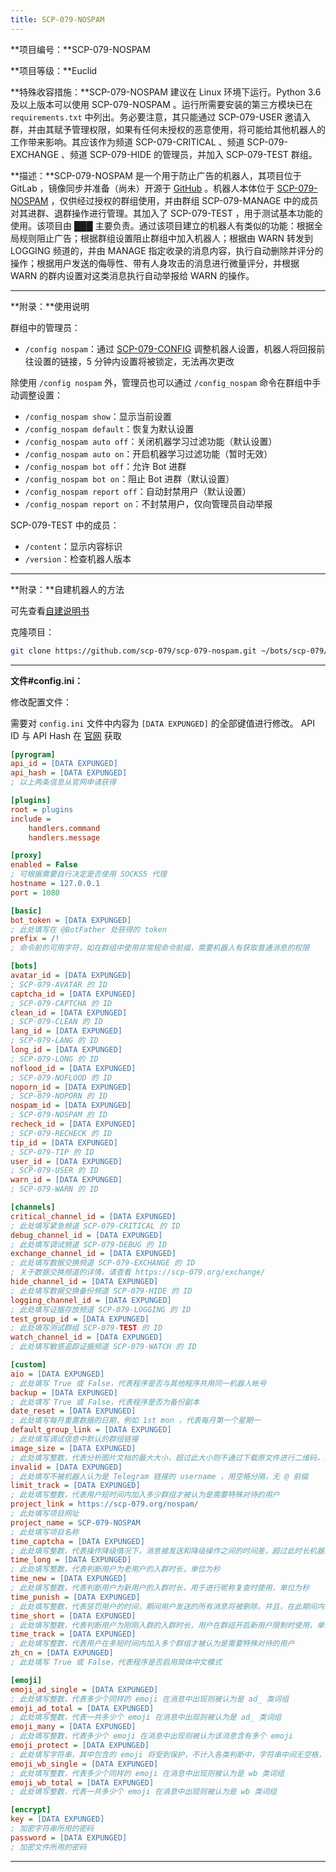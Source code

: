 ```yaml
---
title: SCP-079-NOSPAM
---
```


<link rel="stylesheet" href="/css/chinese.css">

**项目编号：**SCP-079-NOSPAM

**项目等级：**Euclid

**特殊收容措施：**SCP-079-NOSPAM 建议在 Linux 环境下运行。Python 3.6 及以上版本可以使用 SCP-079-NOSPAM 。运行所需要安装的第三方模块已在 `requirements.txt` 中列出。务必要注意，其只能通过 SCP-079-USER 邀请入群，并由其赋予管理权限，如果有任何未授权的恶意使用，将可能给其他机器人的工作带来影响。其应该作为频道 SCP-079-CRITICAL 、频道 SCP-079-EXCHANGE 、频道 SCP-079-HIDE 的管理员，并加入 SCP-079-TEST 群组。

**描述：**SCP-079-NOSPAM 是一个用于防止广告的机器人，其项目位于 GitLab ，镜像同步并准备（尚未）开源于 <a href="https://github.com/scp-079/scp-079-nospam" target="_blank">GitHub</a> 。机器人本体位于 <a href="https://t.me/SCP_079_NOSPAM_BOT" class="079" target="_blank">SCP-079-NOSPAM</a> ，仅供经过授权的群组使用，并由群组 SCP-079-MANAGE 中的成员对其进群、退群操作进行管理。其加入了 SCP-079-TEST ，用于测试基本功能的使用。该项目由 ███ 主要负责。通过该项目建立的机器人有类似的功能：根据全局规则阻止广告；根据群组设置阻止群组中加入机器人；根据由 WARN 转发到 LOGGING 频道的，并由 MANAGE 指定收录的消息内容，执行自动删除并评分的操作；根据用户发送的侮辱性、带有人身攻击的消息进行微量评分，并根据 WARN 的群内设置对这类消息执行自动举报给 WARN 的操作。

---

**附录：**使用说明

群组中的管理员：

- `/config nospam`：通过 [SCP-079-CONFIG](/config/) 调整机器人设置，机器人将回报前往设置的链接，5 分钟内设置将被锁定，无法再次更改

除使用 `/config nospam` 外，管理员也可以通过 `/config_nospam` 命令在群组中手动调整设置：

- `/config_nospam show`：显示当前设置
- `/config_nospam default`：恢复为默认设置
- `/config_nospam auto off`：关闭机器学习过滤功能（默认设置） 
- `/config_nospam auto on`：开启机器学习过滤功能（暂时无效）
- `/config_nospam bot off`：允许 Bot 进群
- `/config_nospam bot on`：阻止 Bot 进群（默认设置） 
- `/config_nospam report off`：自动封禁用户（默认设置） 
- `/config_nospam report on`：不封禁用户，仅向管理员自动举报

SCP-079-TEST 中的成员：

- `/content`：显示内容标识
- `/version`：检查机器人版本

---

**附录：**自建机器人的方法

可先查看<a href="/how/">自建说明书</a>

克隆项目：

```bash
git clone https://github.com/scp-079/scp-079-nospam.git ~/bots/scp-079/nospam
```

---

**文件#config.ini：**

修改配置文件：

需要对 `config.ini` 文件中内容为 `[DATA EXPUNGED]` 的全部键值进行修改。 API ID 与 API Hash 在 <a href="https://my.telegram.org" target="_blank">官网</a> 获取

```ini
[pyrogram]
api_id = [DATA EXPUNGED]
api_hash = [DATA EXPUNGED]
; 以上两条信息从官网申请获得

[plugins]
root = plugins
include =
    handlers.command
    handlers.message

[proxy]
enabled = False
; 可根据需要自行决定是否使用 SOCKS5 代理
hostname = 127.0.0.1
port = 1080

[basic]
bot_token = [DATA EXPUNGED]
; 此处填写在 @BotFather 处获得的 token
prefix = /!
; 命令前的可用字符，如在群组中使用非常规命令前缀，需要机器人有获取普通消息的权限

[bots]
avatar_id = [DATA EXPUNGED]
; SCP-079-AVATAR 的 ID
captcha_id = [DATA EXPUNGED]
; SCP-079-CAPTCHA 的 ID
clean_id = [DATA EXPUNGED]
; SCP-079-CLEAN 的 ID
lang_id = [DATA EXPUNGED]
; SCP-079-LANG 的 ID
long_id = [DATA EXPUNGED]
; SCP-079-LONG 的 ID
noflood_id = [DATA EXPUNGED]
; SCP-079-NOFLOOD 的 ID
noporn_id = [DATA EXPUNGED]
; SCP-079-NOPORN 的 ID
nospam_id = [DATA EXPUNGED]
; SCP-079-NOSPAM 的 ID
recheck_id = [DATA EXPUNGED]
; SCP-079-RECHECK 的 ID
tip_id = [DATA EXPUNGED]
; SCP-079-TIP 的 ID
user_id = [DATA EXPUNGED]
; SCP-079-USER 的 ID
warn_id = [DATA EXPUNGED]
; SCP-079-WARN 的 ID

[channels]
critical_channel_id = [DATA EXPUNGED]
; 此处填写紧急频道 SCP-079-CRITICAL 的 ID
debug_channel_id = [DATA EXPUNGED]
; 此处填写调试频道 SCP-079-DEBUG 的 ID
exchange_channel_id = [DATA EXPUNGED]
; 此处填写数据交换频道 SCP-079-EXCHANGE 的 ID
; 关于数据交换频道的详情，请查看 https://scp-079.org/exchange/
hide_channel_id = [DATA EXPUNGED]
; 此处填写数据交换备份频道 SCP-079-HIDE 的 ID
logging_channel_id = [DATA EXPUNGED]
; 此处填写证据存放频道 SCP-079-LOGGING 的 ID
test_group_id = [DATA EXPUNGED]
; 此处填写测试群组 SCP-079-TEST 的 ID
watch_channel_id = [DATA EXPUNGED]
; 此处填写敏感追踪证据频道 SCP-079-WATCH 的 ID

[custom]
aio = [DATA EXPUNGED]
; 此处填写 True 或 False，代表程序是否与其他程序共用同一机器人帐号
backup = [DATA EXPUNGED]
; 此处填写 True 或 False，代表程序是否为备份副本
date_reset = [DATA EXPUNGED]
; 此处填写每月重置数据的日期，例如 1st mon ，代表每月第一个星期一
default_group_link = [DATA EXPUNGED]
; 此处填写调试信息中默认的群组链接
image_size = [DATA EXPUNGED]
; 此处填写整数，代表分析图片文档的最大大小，超过此大小则不通过下载原文件进行二维码，单位为 B
invalid = [DATA EXPUNGED]
; 此处填写不被机器人认为是 Telegram 链接的 username ，用空格分隔，无 @ 前缀
limit_track = [DATA EXPUNGED]
; 此处填写整数，代表用户短时间内加入多少群组才被认为是需要特殊对待的用户
project_link = https://scp-079.org/nospam/
; 此处填写项目网址
project_name = SCP-079-NOSPAM
; 此处填写项目名称
time_captcha = [DATA EXPUNGED]
; 此处填写整数，代表操作降级情况下，消息被发送和降级操作之间的时间差，超过此时长机器人将立即删除用户的全部消息，而不是令 CAPTCHA 发起新验证请求，单位为秒
time_long = [DATA EXPUNGED]
; 此处填写整数，代表判断用户为老用户的入群时长，单位为秒
time_new = [DATA EXPUNGED]
; 此处填写整数，代表判断用户为新用户的入群时长，用于进行昵称复查时使用，单位为秒
time_punish = [DATA EXPUNGED]
; 此处填写整数，代表惩罚用户的时间，期间用户发送的所有消息将被删除，并且，在此期间内若其发送消息将重新计时，单位为秒
time_short = [DATA EXPUNGED]
; 此处填写整数，代表判断用户为刚刚入群的入群时长，用户在群组开启新用户限制时使用，单位为秒
time_track = [DATA EXPUNGED]
; 此处填写整数，代表用户在多短时间内加入多个群组才被认为是需要特殊对待的用户
zh_cn = [DATA EXPUNGED]
; 此处填写 True 或 False，代表程序是否启用简体中文模式

[emoji]
emoji_ad_single = [DATA EXPUNGED]
; 此处填写整数，代表多少个同样的 emoji 在消息中出现则被认为是 ad_ 类词组
emoji_ad_total = [DATA EXPUNGED]
; 此处填写整数，代表一共多少个 emoji 在消息中出现则被认为是 ad_ 类词组
emoji_many = [DATA EXPUNGED]
; 此处填写整数，代表多少个 emoji 在消息中出现则被认为该消息含有多个 emoji
emoji_protect = [DATA EXPUNGED]
; 此处填写字符串，其中包含的 emoji 将受到保护，不计入各类判断中，字符串中间无空格，请以 \UXXXXXXXX 的形式代表一个 emoji
emoji_wb_single = [DATA EXPUNGED]
; 此处填写整数，代表多少个同样的 emoji 在消息中出现则被认为是 wb 类词组
emoji_wb_total = [DATA EXPUNGED]
; 此处填写整数，代表一共多少个 emoji 在消息中出现则被认为是 wb 类词组

[encrypt]
key = [DATA EXPUNGED]
; 加密字符串所用的密码
password = [DATA EXPUNGED]
; 加密文件所用的密码
```

---

<audio src="/audio/door/dooropenpage.ogg" autoplay></audio>
<audio id="dooropen079" src="/audio/door/dooropen079.ogg"/>
